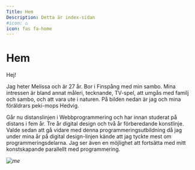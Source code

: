 ```yaml
---
Title: Hem
Description: Detta är index-sidan
#icon: ⌂
icon: fas fa-home
---
```


Hem
==========================

Hej!

Jag heter Melissa och är 27 år. Bor i Finspång med min sambo. Mina intressen är bland annat måleri, tecknande, TV-spel, att umgås med familj och sambo, och att vara ute i naturen. På bilden nedan är jag och mina föräldrars peki-mops Hedvig.

Går nu distanslinjen i Webbprogrammering och har innan studerat på distans i fem år. Tre år digital design och två år förberedande konstlinje. Valde sedan att gå vidare med denna programmeringsutbildning då jag under mina år på digital design-linjen kände att jag tyckte mest om programmeringsdelarna. Jag ser även en möjlighet att fortsätta med mitt konstskapande parallellt med programmering.

*![me](%assets_url%/img/me2.jpg)*
